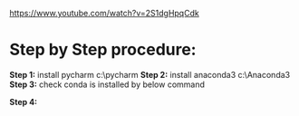 
https://www.youtube.com/watch?v=2S1dgHpqCdk



Step by Step procedure:
=======================

**Step 1:**  install pycharm c:\pycharm
**Step 2:** install anaconda3 c:\Anaconda3
**Step 3:** check conda is installed by  below command

                              
**Step 4:**
